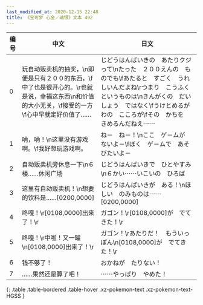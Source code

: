 ```yaml
---
last_modified_at: 2020-12-15 22:48
title: 《宝可梦 心金／魂银》文本 492
---
```

| 编号 | 中文 | 日文 |
| ---- | ---- | ---- |
| 0 | 玩自动贩卖机的抽奖，\n即便是只有２００的东西，\f中了也是很开心的。\r也就是说，幸福这东西\n和价值的大小无关，\f接受的一方\f心中早就定好价值了…… | じどうはんばいきの　あたりクジって\nたった　２００えんの　ものでも\fあたると　すごく　うれしいんだよね\rつまり　こうふく　というものは\nきんがくの　だいしょう　ではなく\fうけとめるがわの　こころが\fその　かちを　きめるんだねえ⋯⋯ |
| 1 | 呐，呐！\n这里没有游戏啊。\f我好想玩游戏啊。 | ね－　ね－！\nここ　ゲ－ムが　ないよ－\fぼく　ゲ－ムで　あそびたいよ－ |
| 2 | 自动贩卖机旁休息一下\n６楼……休闲广场 | じどうはんばいきで　ひとやすみ\n６かい⋯⋯いこいの　ひろば |
| 3 | 这里有自动贩卖机！\n想要的饮料是……[0200,0000] | じどうはんばいきが　ある！\nほしい　のみものは⋯⋯[0200,0000] |
| 4 | 咚嘎！\r[0108,0000]出来了！\r | ガゴン！\r[0108,0000]が　でてきた！\r |
| 5 | 咚嘎！\r中啦！又一罐\n[0108,0000]出来了！\r | ガゴン！\rあたりだ！　もういっぽん\n[0108,0000]が　でてきた！\r |
| 6 | 钱不够了！ | おかねが　たりない！ |
| 7 | ……果然还是算了吧！ | ⋯⋯やっぱり　やめた！ |
{: .table .table-bordered .table-hover .xz-pokemon-text .xz-pokemon-text-HGSS }